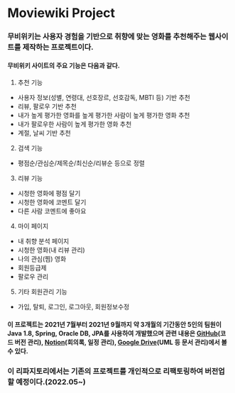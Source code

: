 # Moviewiki Project
### 무비위키는 사용자 경험을 기반으로 취향에 맞는 영화를 추천해주는 웹사이트를 제작하는 프로젝트이다.
#### 무비위키 사이트의 **주요 기능**은 다음과 같다.

1. 추천 기능
* 사용자 정보(성별, 연령대, 선호장르, 선호감독, MBTI 등) 기반 추천
* 리뷰, 팔로우 기반 추천
* 내가 높게 평가한 영화를 높게 평가한 사람이 높게 평가한 영화 추천
* 내가 팔로우한 사람이 높게 평가한 영화 추천
* 계절, 날씨 기반 추천
2. 검색 기능
* 평점순/관심순/제목순/최신순/리뷰순 등으로 정렬
3. 리뷰 기능
* 시청한 영화에 평점 달기
* 시청한 영화에 코멘트 달기
* 다른 사람 코멘트에 좋아요
4. 마이 페이지
* 내 취향 분석 페이지
* 시청한 영화(내 리뷰 관리)
* 나의 관심(찜) 영화
* 회원등급제
* 팔로우 관리
5. 기타 회원관리 기능
* 가입, 탈퇴, 로그인, 로그아웃, 회원정보수정

#### 이 프로젝트는 2021년 7월부터 2021년 9월까지 약 3개월의 기간동안 5인의 팀원이 **Java 1.8**, **Spring**, **Oracle DB**, **JPA**를 사용하여 개발했으며 관련 내용은 [GitHub](https://github.com/moviewiki-team/moviewiki)(코드 버전 관리), [Notion](hip-tablecloth-89b.notion.site)(회의록, 일정 관리), [Google Drive](https://drive.google.com/drive/folders/1LWBwnqdfA8amZ1mKw6PPa81LmBxjikeu)(UML 등 문서 관리)에서 볼 수 있다.

### 이 리파지토리에서는 기존의 프로젝트를 개인적으로 리팩토링하여 버전업할 예정이다.(2022.05~)